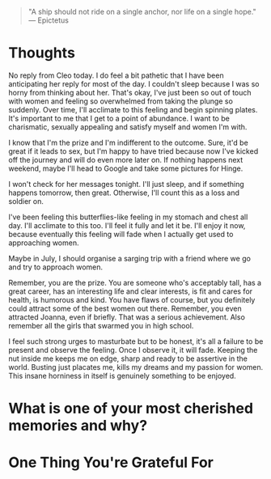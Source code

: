 
> \"A ship should not ride on a single anchor, nor life on a single hope.\" — Epictetus

# Thoughts
No reply from Cleo today. I do feel a bit pathetic that I have been anticipating her reply for most of the day. I couldn't sleep because I was so horny from thinking about her. That's okay, I've just been so out of touch with women and feeling so overwhelmed from taking the plunge so suddenly. Over time, I'll acclimate to this feeling and begin spinning plates. It's important to me that I get to a point of abundance. I want to be charismatic, sexually appealing and satisfy myself and women I'm with.

I know that I'm the prize and I'm indifferent to the outcome. Sure, it'd be great if it leads to sex, but I'm happy to have tried because now I've kicked off the journey and will do even more later on. If nothing happens next weekend, maybe I'll head to Google and take some pictures for Hinge.

I won't check for her messages tonight. I'll just sleep, and if something happens tomorrow, then great. Otherwise, I'll count this as a loss and soldier on.

I've been feeling this butterflies-like feeling in my stomach and chest all day. I'll acclimate to this too. I'll feel it fully and let it be. I'll enjoy it now, because eventually this feeling will fade when I actually get used to approaching women.

Maybe in July, I should organise a sarging trip with a friend where we go and try to approach women.

Remember, you are the prize. You are someone who's acceptably tall, has a great career, has an interesting life and clear interests, is fit and cares for health, is humorous and kind. You have flaws of course, but you definitely could attract some of the best women out there. Remember, you even attracted Joanna, even if briefly. That was a serious achievement. Also remember all the girls that swarmed you in high school.

I feel such strong urges to masturbate but to be honest, it's all a failure to be present and observe the feeling. Once I observe it, it will fade. Keeping the nut inside me keeps me on edge, sharp and ready to be assertive in the world. Busting just placates me, kills my dreams and my passion for women. This insane horniness in itself is genuinely something to be enjoyed.

# What is one of your most cherished memories and why?

# One Thing You're Grateful For

